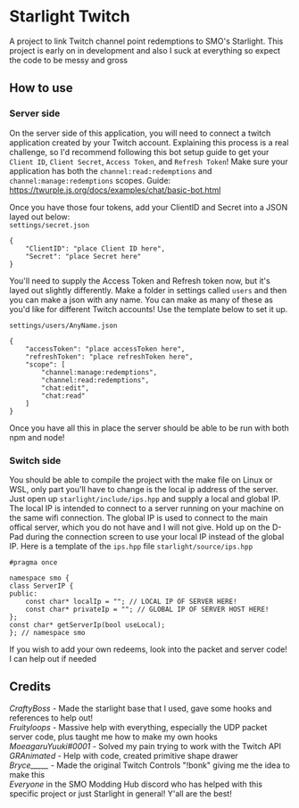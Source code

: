 # Starlight Twitch
A project to link Twitch channel point redemptions to SMO's Starlight. This project is early on in development and also I suck at everything so expect the code to be messy and gross

## How to use

### Server side
On the server side of this application, you will need to connect a twitch application created by your Twitch account. Explaining this process is a real challenge, so I'd recommend following this bot setup guide to get your `Client ID`, `Client Secret`, `Access Token`, and `Refresh Token`! Make sure your application has both the `channel:read:redemptions` and `channel:manage:redemptions` scopes. Guide: https://twurple.js.org/docs/examples/chat/basic-bot.html

Once you have those four tokens, add your ClientID and Secret into a JSON layed out below:  
`settings/secret.json`
```
{
    "ClientID": "place Client ID here",
    "Secret": "place Secret here"
}
```

You'll need to supply the Access Token and Refresh token now, but it's layed out slightly differently. Make a folder in settings called `users` and then you can make a json with any name. You can make as many of these as you'd like for different Twitch accounts! Use the template below to set it up.

`settings/users/AnyName.json`
```
{
    "accessToken": "place accessToken here",
    "refreshToken": "place refreshToken here",
    "scope": [
        "channel:manage:redemptions",
        "channel:read:redemptions",
        "chat:edit",
        "chat:read"
    ]
}
```

Once you have all this in place the server should be able to be run with both npm and node!

### Switch side

You should be able to compile the project with the make file on Linux or WSL, only part you'll have to change is the local ip address of the server. Just open up `starlight/include/ips.hpp` and supply a local and global IP. The local IP is intended to connect to a server running on your machine on the same wifi connection. The global IP is used to connect to the main offical server, which you do not have and I will not give. Hold up on the D-Pad during the connection screen to use your local IP instead of the global IP. Here is a template of the `ips.hpp` file
`starlight/source/ips.hpp`
```
#pragma once

namespace smo {
class ServerIP {
public:
    const char* localIp = ""; // LOCAL IP OF SERVER HERE!
    const char* privateIp = ""; // GLOBAL IP OF SERVER HOST HERE!
};
const char* getServerIp(bool useLocal);
}; // namespace smo
```
  
If you wish to add your own redeems, look into the packet and server code! I can help out if needed

## Credits

*CraftyBoss* - Made the starlight base that I used, gave some hooks and references to help out!  
*Fruityloops* - Massive help with everything, especially the UDP packet server code, plus taught me how to make my own hooks 
*MoeagaruYuuki#0001* - Solved my pain trying to work with the Twitch API  
*GRAnimated* - Help with code, created primitive shape drawer  
*Bryce\_\_\_\_\_* - Made the original Twitch Controls "!bonk" giving me the idea to make this  
*Everyone* in the SMO Modding Hub discord who has helped with this specific project or just Starlight in general! Y'all are the best!
